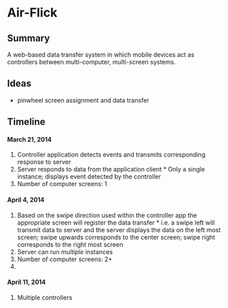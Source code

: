 # Air-Flick #

## Summary ##

A web-based data transfer system in which mobile devices act as controllers between multi-computer, multi-screen systems.

## Ideas ##
* pinwheel screen assignment and data transfer

## Timeline ##
#### March 21, 2014 ####
  1. Controller application detects events and transmits corresponding response to server
  2. Server responds to data from the application client
    * Only a single instance; displays event detected by the controller
  3. Number of computer screens: 1
  
#### April 4, 2014 ####
  1. Based on the swipe direction used within the controller app the appropriate screen will register the data transfer
    * i.e. a swipe left will transmit data to server and the server displays the data on the left most screen;
      swipe upwards corresponds to the center screen; swipe right corresponds to the right most screen
  2. Server can run _multiple_ instances 
  3. Number of computer screens: 2+
  4. 
  
#### April 11, 2014 ####
  1. Multiple controllers
  
